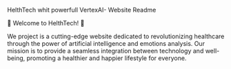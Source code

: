 HelthTech whit powerfull VertexAI- Website Readme

🌟 Welcome to HelthTech! 🌟

We project is a cutting-edge website dedicated to revolutionizing healthcare through the power of artificial intelligence and emotions analysis. Our mission is to provide a seamless integration between technology and well-being, promoting a healthier and happier lifestyle for everyone.